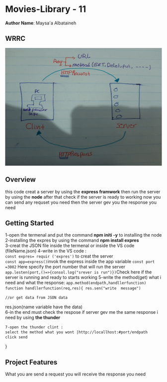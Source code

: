 # Movies-Library - 11

**Author Name**: Maysa'a Albataineh

## WRRC

![WRRC imge](WRRC.jpg)

## Overview

this code creat a server by using the **express framwork** then run the server by using the **node** after that check if the server is ready to working now you can send any requset you need then the server gev you the response you need  

## Getting Started
<!-- What are the steps that a user must take in order to build this app on their own machine and get it running? -->
1-open the termenal and  put the command **npm initi -y** to installing the node  
2-installing the expres by using the command **npm install expres**  
3-creat the JSON file inside the termenal or inside the VS code  (fileName.json)
4-write in the VS code :  
`const expres= requir ('expres')` to creat the server  
`const app=express()`invok the express inside the app variable
`const port =3002` Here specify the port number that will run the server  
`app.lesten(port,()=>{consol.log("srever is run")})`Check here if the server is running and ready to starts working
5-write the method(get) what i need and what the response:
`app.method(endpath,handllerfunction)
function handllerfunction(req,res){
    res.sen("write  message")`

    //or get data from JSON data  
   res.json(name variable have the data)  
    6-in the end must check the respose if server gev me the same response i need by using **the thunder**

    7-open the thunder clint :
    select the method what you wont |http://locallhost:#port/endpath
    click send 

}

## Project Features
<!-- What are the features included in you app -->
What you are send a request you will receive the response you need  
